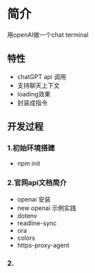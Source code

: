 # 简介
用openAI做一个chat terminal

## 特性
- chatGPT api 调用
- 支持聊天上下文
- loading效果
- 封装成指令

## 开发过程
### 1.初始环境搭建
- npm init
### 2.官网api文档简介
- openai 安装
- new openai 示例实践
- dotenv
- readline-sync
- ora
- colors
- https-proxy-agent
### 2.
 

